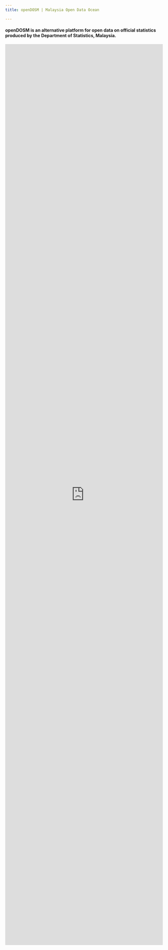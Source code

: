 ```yaml
---
title: openDOSM | Malaysia Open Data Ocean

---
```

#### **openDOSM** is an alternative platform for open data on official statistics produced by the Department of Statistics, Malaysia.

<iframe title="OpenDOSM | Malaysian Data Ocean" aria-label="Table" id="datawrapper-chart-Wc0Zl" src="https://datawrapper.dwcdn.net/Wc0Zl/9/" scrolling="no" frameborder="0" style="width: 0; min-width: 100% !important; border: none;" height="2874"></iframe><script type="text/javascript">!function(){"use strict";window.addEventListener("message",(function(e){if(void 0!==e.data["datawrapper-height"]){var t=document.querySelectorAll("iframe");for(var a in e.data["datawrapper-height"])for(var r=0;r<t.length;r++){if(t[r].contentWindow===e.source)t[r].style.height=e.data["datawrapper-height"][a]+"px"}}}))}();
</script>
